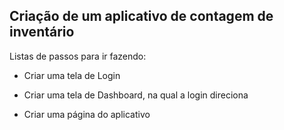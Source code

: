 ## Criação de um aplicativo de contagem de inventário

Listas de passos para ir fazendo:

* Criar uma tela de Login

* Criar uma tela de Dashboard, na qual a login direciona

* Criar uma página do aplicativo